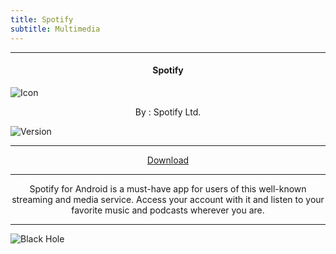 ```yaml
---
title: Spotify
subtitle: Multimedia
---
```

---

<h4> <p align="center"> Spotify </p> </h4>

![Icon](https://rb.gy/yviu34)

<p align="center"> By : Spotify Ltd. </p>

![Version](https://rb.gy/op50l)

---

<p align ="center">
<a href="https://clk.asia/bTgPC" class="btn btn-outline-success"> Download </a>
</p>

---

<p align="center">
Spotify for Android is a must-have app for users of this well-known streaming and media service. Access your account with it and listen to your favorite music and podcasts wherever you are.
</p>

---

![Black Hole](https://rb.gy/z0dyyw)
